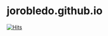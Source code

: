 # jorobledo.github.io

[![Hits](https://hits.seeyoufarm.com/api/count/incr/badge.svg?url=https%3A%2F%2Fjorobledo.github.io&count_bg=%2379C83D&title_bg=%23555555&icon=&icon_color=%23E7E7E7&title=Hits&edge_flat=false)](https://hits.seeyoufarm.com)
